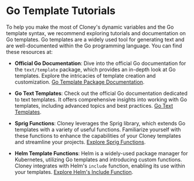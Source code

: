 # Go Template Tutorials

To help you make the most of Cloney's dynamic variables and the Go template syntax, we recommend exploring tutorials and documentation on Go templates. Go templates are a widely used tool for generating text and are well-documented within the Go programming language. You can find these resources at:

- **Official Go Documentation**: Dive into the official Go documentation for the `text/template` package, which provides an in-depth look at Go templates. Explore the intricacies of template creation and customization. [Go Template Package Documentation](https://pkg.go.dev/text/template).

- **Go Text Templates**: Check out the official Go documentation dedicated to text templates. It offers comprehensive insights into working with Go templates, including advanced topics and best practices. [Go Text Templates](https://golang.org/pkg/text/template/).

- **Sprig Functions**: Cloney leverages the Sprig library, which extends Go templates with a variety of useful functions. Familiarize yourself with these functions to enhance the capabilities of your Cloney templates and streamline your projects. [Explore Sprig Functions](https://masterminds.github.io/sprig/).

- **Helm Template Functions**: Helm is a widely-used package manager for Kubernetes, utilizing Go templates and introducing custom functions. Cloney integrates with Helm's `include` function, enabling its use within your templates. [Explore Helm's Include Function](https://helm.sh/docs/howto/charts_tips_and_tricks/#:~:text=The%20include%20function%20allows%20you,results%20to%20other%20template%20functions.).
